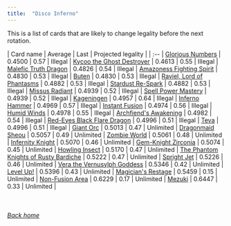 ```yaml
---
title:  "Disco Inferno"
---
```


This is a list of cards that are likely to change legality before the next rotation.

| Card name | Average | Last | Projected legality |
| :-- |
[Glorious Numbers](https://db.ygoprodeck.com/card/?search=Glorious%20Numbers) | 0.4500 | 0.57 | Illegal |
[Kycoo the Ghost Destroyer](https://db.ygoprodeck.com/card/?search=Kycoo%20the%20Ghost%20Destroyer) | 0.4613 | 0.55 | Illegal |
[Malefic Truth Dragon](https://db.ygoprodeck.com/card/?search=Malefic%20Truth%20Dragon) | 0.4826 | 0.54 | Illegal |
[Amazoness Fighting Spirit](https://db.ygoprodeck.com/card/?search=Amazoness%20Fighting%20Spirit) | 0.4830 | 0.53 | Illegal |
[Buten](https://db.ygoprodeck.com/card/?search=Buten) | 0.4830 | 0.53 | Illegal |
[Raviel, Lord of Phantasms](https://db.ygoprodeck.com/card/?search=Raviel,%20Lord%20of%20Phantasms) | 0.4882 | 0.53 | Illegal |
[Stardust Re-Spark](https://db.ygoprodeck.com/card/?search=Stardust%20Re-Spark) | 0.4882 | 0.53 | Illegal |
[Missus Radiant](https://db.ygoprodeck.com/card/?search=Missus%20Radiant) | 0.4939 | 0.52 | Illegal |
[Spell Power Mastery](https://db.ygoprodeck.com/card/?search=Spell%20Power%20Mastery) | 0.4939 | 0.52 | Illegal |
[Kageningen](https://db.ygoprodeck.com/card/?search=Kageningen) | 0.4957 | 0.64 | Illegal |
[Inferno Hammer](https://db.ygoprodeck.com/card/?search=Inferno%20Hammer) | 0.4969 | 0.57 | Illegal |
[Instant Fusion](https://db.ygoprodeck.com/card/?search=Instant%20Fusion) | 0.4974 | 0.56 | Illegal |
[Humid Winds](https://db.ygoprodeck.com/card/?search=Humid%20Winds) | 0.4978 | 0.55 | Illegal |
[Archfiend's Awakening](https://db.ygoprodeck.com/card/?search=Archfiend's%20Awakening) | 0.4982 | 0.54 | Illegal |
[Red-Eyes Black Flare Dragon](https://db.ygoprodeck.com/card/?search=Red-Eyes%20Black%20Flare%20Dragon) | 0.4996 | 0.51 | Illegal |
[Teva](https://db.ygoprodeck.com/card/?search=Teva) | 0.4996 | 0.51 | Illegal |
[Giant Orc](https://db.ygoprodeck.com/card/?search=Giant%20Orc) | 0.5013 | 0.47 | Unlimited |
[Dragonmaid Sheou](https://db.ygoprodeck.com/card/?search=Dragonmaid%20Sheou) | 0.5057 | 0.49 | Unlimited |
[Zombie World](https://db.ygoprodeck.com/card/?search=Zombie%20World) | 0.5061 | 0.48 | Unlimited |
[Infernity Knight](https://db.ygoprodeck.com/card/?search=Infernity%20Knight) | 0.5070 | 0.46 | Unlimited |
[Gem-Knight Zirconia](https://db.ygoprodeck.com/card/?search=Gem-Knight%20Zirconia) | 0.5074 | 0.45 | Unlimited |
[Howling Insect](https://db.ygoprodeck.com/card/?search=Howling%20Insect) | 0.5170 | 0.47 | Unlimited |
[The Phantom Knights of Rusty Bardiche](https://db.ygoprodeck.com/card/?search=The%20Phantom%20Knights%20of%20Rusty%20Bardiche) | 0.5222 | 0.47 | Unlimited |
[Spright Jet](https://db.ygoprodeck.com/card/?search=Spright%20Jet) | 0.5226 | 0.46 | Unlimited |
[Vera the Vernusylph Goddess](https://db.ygoprodeck.com/card/?search=Vera%20the%20Vernusylph%20Goddess) | 0.5346 | 0.42 | Unlimited |
[Level Up!](https://db.ygoprodeck.com/card/?search=Level%20Up!) | 0.5396 | 0.43 | Unlimited |
[Magician's Restage](https://db.ygoprodeck.com/card/?search=Magician's%20Restage) | 0.5459 | 0.15 | Unlimited |
[Non-Fusion Area](https://db.ygoprodeck.com/card/?search=Non-Fusion%20Area) | 0.6229 | 0.17 | Unlimited |
[Mezuki](https://db.ygoprodeck.com/card/?search=Mezuki) | 0.6447 | 0.33 | Unlimited |

<br>

###### [Back home](index)